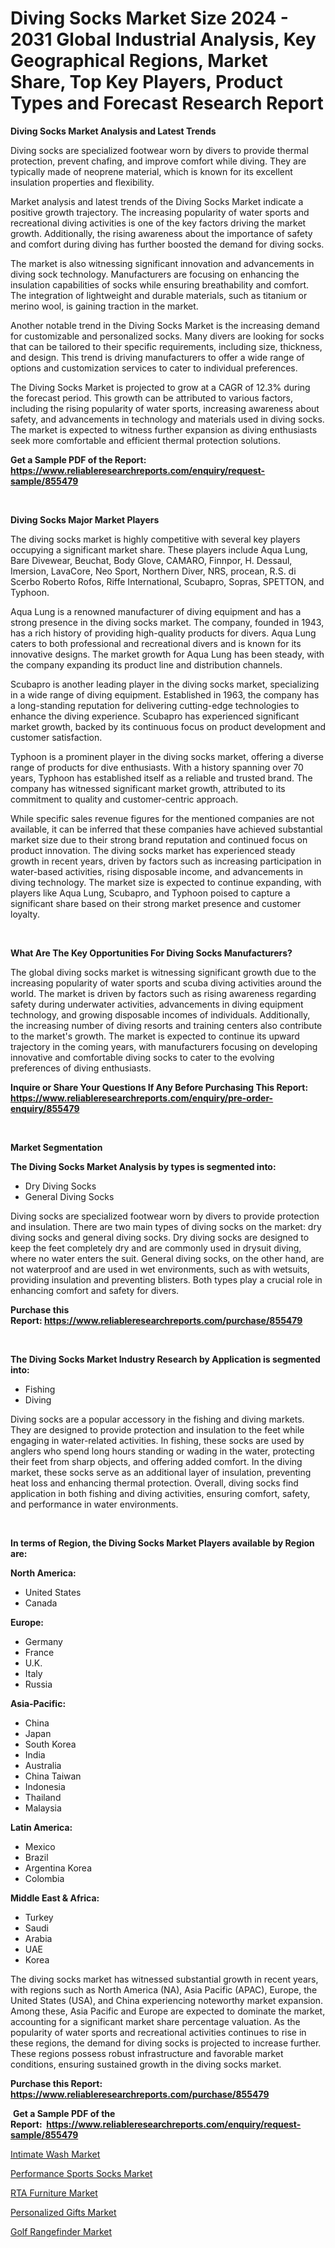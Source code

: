 <p><h1>Diving Socks Market Size 2024 - 2031 Global Industrial Analysis, Key Geographical Regions, Market Share, Top Key Players, Product Types and Forecast Research Report</h1></p><p><strong>Diving Socks Market Analysis and Latest Trends</strong></p>
<p><p>Diving socks are specialized footwear worn by divers to provide thermal protection, prevent chafing, and improve comfort while diving. They are typically made of neoprene material, which is known for its excellent insulation properties and flexibility.</p><p>Market analysis and latest trends of the Diving Socks Market indicate a positive growth trajectory. The increasing popularity of water sports and recreational diving activities is one of the key factors driving the market growth. Additionally, the rising awareness about the importance of safety and comfort during diving has further boosted the demand for diving socks.</p><p>The market is also witnessing significant innovation and advancements in diving sock technology. Manufacturers are focusing on enhancing the insulation capabilities of socks while ensuring breathability and comfort. The integration of lightweight and durable materials, such as titanium or merino wool, is gaining traction in the market.</p><p>Another notable trend in the Diving Socks Market is the increasing demand for customizable and personalized socks. Many divers are looking for socks that can be tailored to their specific requirements, including size, thickness, and design. This trend is driving manufacturers to offer a wide range of options and customization services to cater to individual preferences.</p><p>The Diving Socks Market is projected to grow at a CAGR of 12.3% during the forecast period. This growth can be attributed to various factors, including the rising popularity of water sports, increasing awareness about safety, and advancements in technology and materials used in diving socks. The market is expected to witness further expansion as diving enthusiasts seek more comfortable and efficient thermal protection solutions.</p></p>
<p><strong>Get a Sample PDF of the Report:&nbsp; <a href="https://www.reliableresearchreports.com/enquiry/request-sample/855479">https://www.reliableresearchreports.com/enquiry/request-sample/855479</a></strong></p>
<p>&nbsp;</p>
<p><strong>Diving Socks Major Market Players</strong></p>
<p><p>The diving socks market is highly competitive with several key players occupying a significant market share. These players include Aqua Lung, Bare Divewear, Beuchat, Body Glove, CAMARO, Finnpor, H. Dessaul, Imersion, LavaCore, Neo Sport, Northern Diver, NRS, procean, R.S. di Scerbo Roberto Rofos, Riffe International, Scubapro, Sopras, SPETTON, and Typhoon.</p><p>Aqua Lung is a renowned manufacturer of diving equipment and has a strong presence in the diving socks market. The company, founded in 1943, has a rich history of providing high-quality products for divers. Aqua Lung caters to both professional and recreational divers and is known for its innovative designs. The market growth for Aqua Lung has been steady, with the company expanding its product line and distribution channels.</p><p>Scubapro is another leading player in the diving socks market, specializing in a wide range of diving equipment. Established in 1963, the company has a long-standing reputation for delivering cutting-edge technologies to enhance the diving experience. Scubapro has experienced significant market growth, backed by its continuous focus on product development and customer satisfaction.</p><p>Typhoon is a prominent player in the diving socks market, offering a diverse range of products for dive enthusiasts. With a history spanning over 70 years, Typhoon has established itself as a reliable and trusted brand. The company has witnessed significant market growth, attributed to its commitment to quality and customer-centric approach.</p><p>While specific sales revenue figures for the mentioned companies are not available, it can be inferred that these companies have achieved substantial market size due to their strong brand reputation and continued focus on product innovation. The diving socks market has experienced steady growth in recent years, driven by factors such as increasing participation in water-based activities, rising disposable income, and advancements in diving technology. The market size is expected to continue expanding, with players like Aqua Lung, Scubapro, and Typhoon poised to capture a significant share based on their strong market presence and customer loyalty.</p></p>
<p>&nbsp;</p>
<p><strong>What Are The Key Opportunities For Diving Socks Manufacturers?</strong></p>
<p><p>The global diving socks market is witnessing significant growth due to the increasing popularity of water sports and scuba diving activities around the world. The market is driven by factors such as rising awareness regarding safety during underwater activities, advancements in diving equipment technology, and growing disposable incomes of individuals. Additionally, the increasing number of diving resorts and training centers also contribute to the market's growth. The market is expected to continue its upward trajectory in the coming years, with manufacturers focusing on developing innovative and comfortable diving socks to cater to the evolving preferences of diving enthusiasts.</p></p>
<p><strong>Inquire or Share Your Questions If Any Before Purchasing This Report: <a href="https://www.reliableresearchreports.com/enquiry/pre-order-enquiry/855479">https://www.reliableresearchreports.com/enquiry/pre-order-enquiry/855479</a></strong></p>
<p>&nbsp;</p>
<p><strong>Market Segmentation</strong></p>
<p><strong>The Diving Socks Market Analysis by types is segmented into:</strong></p>
<p><ul><li>Dry Diving Socks</li><li>General Diving Socks</li></ul></p>
<p><p>Diving socks are specialized footwear worn by divers to provide protection and insulation. There are two main types of diving socks on the market: dry diving socks and general diving socks. Dry diving socks are designed to keep the feet completely dry and are commonly used in drysuit diving, where no water enters the suit. General diving socks, on the other hand, are not waterproof and are used in wet environments, such as with wetsuits, providing insulation and preventing blisters. Both types play a crucial role in enhancing comfort and safety for divers.</p></p>
<p><strong>Purchase this Report:&nbsp;<a href="https://www.reliableresearchreports.com/purchase/855479">https://www.reliableresearchreports.com/purchase/855479</a></strong></p>
<p>&nbsp;</p>
<p><strong>The Diving Socks Market Industry Research by Application is segmented into:</strong></p>
<p><ul><li>Fishing</li><li>Diving</li></ul></p>
<p><p>Diving socks are a popular accessory in the fishing and diving markets. They are designed to provide protection and insulation to the feet while engaging in water-related activities. In fishing, these socks are used by anglers who spend long hours standing or wading in the water, protecting their feet from sharp objects, and offering added comfort. In the diving market, these socks serve as an additional layer of insulation, preventing heat loss and enhancing thermal protection. Overall, diving socks find application in both fishing and diving activities, ensuring comfort, safety, and performance in water environments.</p></p>
<p>&nbsp;</p>
<p><strong>In terms of Region, the Diving Socks Market Players available by Region are:</strong></p>
<p>
    <p> <strong> North America: </strong>
        <ul>
            <li>United States</li>
            <li>Canada</li>
        </ul>
        </p> 
    <p> <strong> Europe: </strong>
        <ul>
            <li>Germany</li>
            <li>France</li>
            <li>U.K.</li>
            <li>Italy</li>
            <li>Russia</li>
        </ul>
        </p> 
    <p> <strong> Asia-Pacific: </strong>
        <ul>
            <li>China</li>
            <li>Japan</li>
            <li>South Korea</li>
            <li>India</li>
            <li>Australia</li>
            <li>China Taiwan</li>
            <li>Indonesia</li>
            <li>Thailand</li>
            <li>Malaysia</li>
        </ul>
        </p> 
    <p> <strong> Latin America: </strong>
        <ul>
            <li>Mexico</li>
            <li>Brazil</li>
            <li>Argentina Korea</li>
            <li>Colombia</li>
        </ul>
        </p> 
    <p> <strong> Middle East & Africa: </strong>
        <ul>
            <li>Turkey</li>
            <li>Saudi</li>
            <li>Arabia</li>
            <li>UAE</li>
            <li>Korea</li>
        </ul>
    </p>
    </p>
<p><p>The diving socks market has witnessed substantial growth in recent years, with regions such as North America (NA), Asia Pacific (APAC), Europe, the United States (USA), and China experiencing noteworthy market expansion. Among these, Asia Pacific and Europe are expected to dominate the market, accounting for a significant market share percentage valuation. As the popularity of water sports and recreational activities continues to rise in these regions, the demand for diving socks is projected to increase further. These regions possess robust infrastructure and favorable market conditions, ensuring sustained growth in the diving socks market.</p></p>
<p><strong>Purchase this Report: <a href="https://www.reliableresearchreports.com/purchase/855479">https://www.reliableresearchreports.com/purchase/855479</a></strong></p>
<p>&nbsp;<strong>Get a Sample PDF of the Report:&nbsp;&nbsp;<a href="https://www.reliableresearchreports.com/enquiry/request-sample/855479">https://www.reliableresearchreports.com/enquiry/request-sample/855479</a></strong></p>
<p><strong></strong></p>
<p><p><a href="https://github.com/FassouRP/Market-Research-Report-List-2/blob/main/intimate-wash-market.md">Intimate Wash Market</a></p><p><a href="https://github.com/AKSHATREPORTPRIME/Market-Research-Report-List-2/blob/main/performance-sports-socks-market.md">Performance Sports Socks Market</a></p><p><a href="https://github.com/lilstefpacute/Market-Research-Report-List-2/blob/main/rta-furniture-market.md">RTA Furniture Market</a></p><p><a href="https://github.com/ashepherd82/Market-Research-Report-List-2/blob/main/personalized-gifts-market.md">Personalized Gifts Market</a></p><p><a href="https://github.com/rexevange/Market-Research-Report-List-2/blob/main/golf-rangefinder-market.md">Golf Rangefinder Market</a></p></p>